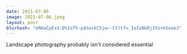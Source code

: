 ```yaml
---
date: 2021-07-06
image: 2021-07-06.jpeg
layout: post
blurhash: "eRKwCpEx4:D%IoTh-p$%ozkC5jw~-Ctlt7=_IoIoNGRjIVs+kSoeoJ"
---
```


Landscape photography probably isn't considered essential
